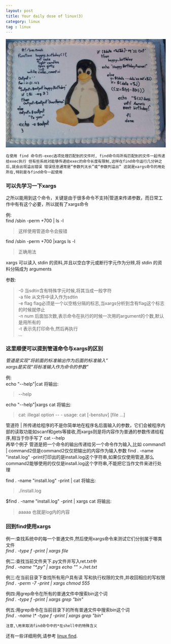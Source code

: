 ```yaml
---
layout: post
title: Your daily dose of linux(3)
category: linux
tag : linux
---
```

<img src="/img/in-post/linux.jpg">

`在使用 find 命令的-exec选项处理匹配到的文件时, find命令将所有匹配到的文件一起传递给exec执行 但有些系统对能够传递给exec的命令长度有限制,这样在find命令运行几分钟之后,就会出现溢出错误 错误信息通常是“参数列太长”或“参数列溢出” 这就是xargs命令的用处所在,特别是与find命令一起使用`  

### 可以先学习一下xargs  
之所以能用到这个命令，关键是由于很多命令不支持|管道来传递参数，而日常工作中有有这个必要，所以就有了xargs命令  

例:  
find /sbin -perm +700 | ls -l  
>这样使用管道命令会报错  

find /sbin -perm +700 |xargs ls -l   
>正确用法  

xargs 可以读入 stdin 的资料,并且以空白字元或断行字元作为分辨,将 stdin 的资料分隔成为 arguments  

参数:  
>-0 当sdtin含有特殊字元时候,将其当成一般字符  
>-a file 从文件中读入作为sdtin  
>-e flag flag必须是一个以空格分隔的标志,当xargs分析到含有flag这个标志的时候就停止  
>-n num 后面加次数,表示命令在执行的时候一次用的argument的个数,默认是用所有的  
>-t 表示先打印命令,然后再执行  
>...  



### 这里顺便可以提到管道命令与xargs的区别  

*管道是实现“将前面的标准输出作为后面的标准输入”*  
*xargs是实现“将标准输入作为命令的参数”*  

例:  
echo "--help"|cat 将输出:  
>--help  

echo "--help"|xargs cat 将输出:  
>cat: illegal option -- -
usage: cat [-benstuv] [file ...]  

管道符 \| 所传递给程序的不是你简单地在程序名后面输入的参数，它们会被程序内部的读取功能如scanf和gets等接收,而xargs则是将内容作为普通的参数传递给程序,相当于你手写了 cat --help  
再举个例子 管道是把一个命令的输出传递给另一个命令作为输入,比如 command1 \| command2但是command2仅仅把输出的内容作为输入参数 find . -name "install.log" -print打印出的是install.log这个字符串,如果仅仅使用管道,那么command2能够使用的仅仅是install.log这个字符串,不能把它当作文件来进行处理

find . -name "install.log" -print | cat 将输出:  
>./install.log   

$find . -name "install.log" -print | xargs cat 将输出:  
>aaaaa 也就是log内的内容  


### 回到find使用xargs  

例一:查找系统中的每一个普通文件,然后使用xargs命令来测试它们分别属于哪类文件  
*find . -type f -print | xargs file*  

例二:查找当前文件夹下.py文件并写入ret.txt中  
*find . -name "\*.py" | xargs echo "" >./ret.txt*  

例三:在当前目录下查找所有用户具有读 写和执行权限的文件,并收回相应的写权限  
*find . -perm -7 -print | xargs chmod 555*  

例四:用grep命令在所有的普通文件中搜索bin这个词  
*find . -type f -print | xargs grep "bin"*  

例五:用grep命令在当前目录下的所有普通文件中搜索bin这个词  
*find . -name \\\* -type f -print | xargs grep "bin"*

`注意,\用来取消find命令中的*在shell中的特殊含义`  


还有一些详细用例,请参考 [linux find](http://www.cnblogs.com/peida/archive/2012/11/16/2773289.html). 

